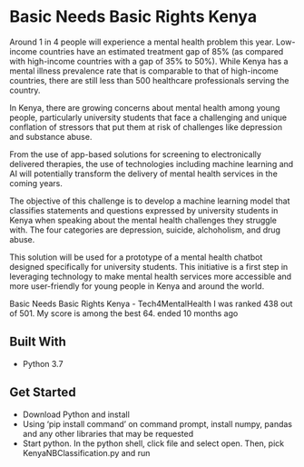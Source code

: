 # Basic Needs Basic Rights Kenya
Around 1 in 4 people will experience a mental health problem this year. Low-income countries have an estimated treatment gap of 85% (as compared with high-income countries with a gap of 35% to 50%). While Kenya has a mental illness prevalence rate that is comparable to that of high-income countries, there are still less than 500 healthcare professionals serving the country.

In Kenya, there are growing concerns about mental health among young people, particularly university students that face a challenging and unique conflation of stressors that put them at risk of challenges like depression and substance abuse.

From the use of app-based solutions for screening to electronically delivered therapies, the use of technologies including machine learning and AI will potentially transform the delivery of mental health services in the coming years.

The objective of this challenge is to develop a machine learning model that classifies statements and questions expressed by university students in Kenya when speaking about the mental health challenges they struggle with. The four categories are depression, suicide, alchoholism, and drug abuse.

This solution will be used for a prototype of a mental health chatbot designed specifically for university students. This initiative is a first step in leveraging technology to make mental health services more accessible and more user-friendly for young people in Kenya and around the world.

Basic Needs Basic Rights Kenya - Tech4MentalHealth
I was ranked 438 out of 501. My score is among the best 64.
ended 10 months ago


## Built With
-	Python 3.7

## Get Started
-	Download Python and install
-	Using ‘pip install command’ on command prompt, install numpy, pandas and any other libraries that may be requested
-	Start python. In the python shell, click file and select open. Then, pick KenyaNBClassification.py and run 

